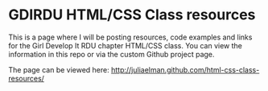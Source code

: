 # GDIRDU HTML/CSS Class resources

This is a page where I will be posting resources, code examples and links for the Girl Develop It RDU chapter HTML/CSS class. You can view the information in this repo or via the custom Github project page.

The page can be viewed here:
http://juliaelman.github.com/html-css-class-resources/
